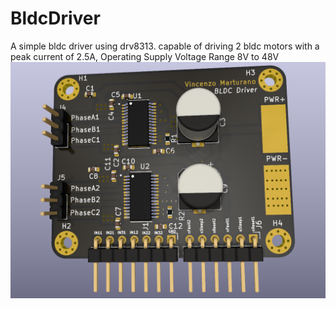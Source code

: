 # BldcDriver
A simple bldc driver using drv8313.
capable of driving 2 bldc motors with a peak current of 2.5A,
Operating Supply Voltage Range 8V to 48V
![alt text](/pics/BldcDriver.png)
